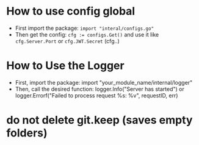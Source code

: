 # How to use config global 
- First import the package: `import "interal/configs.go"` 
- Then get the config: `cfg := configs.Get()` and use it like `cfg.Server.Port` or `cfg.JWT.Secret` (cfg.<StructName>.<FieldName>)


# How to Use the Logger
- First, import the package: import "your_module_name/internal/logger"
- Then, call the desired function: logger.Info("Server has started") or logger.Errorf("Failed to process request %s: %v", requestID, err)

# do not delete git.keep (saves empty folders)